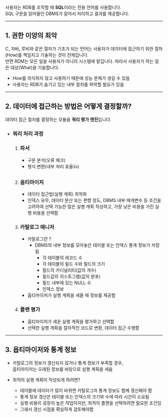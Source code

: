 사용자는 RDB를 조작할 때 **SQL**이라는 전용 언어를 사용합니다.  
SQL 구문을 읽어들인 DBMS가 알아서 처리하고 결과를 제공합니다.

---

## 1. 권한 이양의 죄악

C, 자바, 루비와 같은 절차가 기초가 되는 언어는 사용자가 데이터에 접근하기 위한 절차(How)를 책임지고 기술하는 것이 전제입니다.  
반면 RDM는 모든 일을 사용자가 아니라 시스템에 맡깁니다. 따라서 사용자가 하는 일은 대상(What)을 기술합니다.

- *How*를 의식하지 않고 사용하기 때문에 성능 문제가 생길 수 있음
- 사용자는 RDB가 숨기고 있는 내부 절차를 파악할 필요가 있음

---

## 2. 데이터에 접근하는 방법은 어떻게 결정할까?

데이터 접근 절차를 결정하는 모듈을 **쿼리 평가 엔진**입니다.

- ### 쿼리 처리 과정

  1. ### 파서

     - 구문 분석(오류 체크)
     - 형식 변환(내부 처리 효율👍)

  2. ### 옵티마이저

     - 데이터 접근법(실행 계획) 최적화
     - 인덱스 유무, 데이터 분산 또는 편향 정도, DBMS 내부 매개변수 등 조건을 고려하여 선택 가능한 많은 실행 계획 작성하고, 가장 낮은 비용을 가진 실행 비용을 선택함

  3. ### 카탈로그 매니저
     - 카탈로그란 ?
       - DBMS의 내부 정보를 모아놓은 테이블 또는 인덱스 통계 정보가 저장됨
         - 각 테이블의 레코드 수
         - 각 테이블의 필드 수와 필드의 크기
         - 필드의 카디널리티(값의 개수)
         - 필드값의 히스토그램(값의 분포)
         - 필드 내부에 있는 NULL 수
         - 인덱스 정보
     - 옵티마이저가 실행 계획을 세울 때 정보를 제공함
  4. ### 플랜 평가
     - 옵티마이저가 세운 실행 계획을 평가하고 선택함
     - 선택한 실행 계획을 절차적인 코드로 변환, 데이터 접근 수행함

---

## 3. 옵티마이저와 통계 정보

- 카탈로그의 정보가 갱신되지 않거나 통계 정보가 부족할 경우,  
  옵티마이저는 오래된 정보를 바탕으로 실행 계획을 세움

- 최적의 실행 계획이 작성되게 하려면?
  - 테이블에 데이터가 많이 바뀌면 카탈로그의 통계 정보도 함께 갱신해야 함
  - 통계 정보 갱신은 테이블 또는 인덱스의 크기와 수에 따라 시간이 소요됨
  - 실행 비용이 굉장히 높은 작업이지만, 최적의 플랜을 선택하려면 필요한 조건임
  - 그래서 갱신 시점을 확실하게 검토해야함
